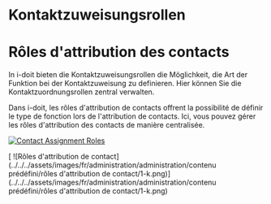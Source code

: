 <!-- TRANSLATED by md-translate -->
# Kontaktzuweisungsrollen

# Rôles d'attribution des contacts

In i-doit bieten die Kontaktzuweisungsrollen die Möglichkeit, die Art der Funktion bei der Kontaktzuweisung zu definieren. Hier können Sie die Kontaktzuordnungsrollen zentral verwalten.

Dans i-doit, les rôles d'attribution de contacts offrent la possibilité de définir le type de fonction lors de l'attribution de contacts. Ici, vous pouvez gérer les rôles d'attribution des contacts de manière centralisée.

[![Contact Assignment Roles](../../../assets/images/de/administration/verwaltung/vordefinierte-inhalte/kontaktzuweisungsrollen/1-k.png)](../../../assets/images/de/administration/verwaltung/vordefinierte-inhalte/kontaktzuweisungsrollen/1-k.png)

[ ![Rôles d'attribution de contact](../../../assets/images/fr/administration/administration/contenu prédéfini/rôles d'attribution de contact/1-k.png)](../../../assets/images/fr/administration/administration/contenu prédéfini/rôles d'attribution de contact/1-k.png)